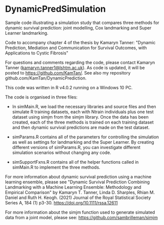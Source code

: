 # DynamicPredSimulation
Sample code illustrating a simulation study that compares three methods for dynamic survival prediction: joint modelling, Cox landmarking and Super Learner landmarking.

Code to accompany chapter 4 of the thesis by Kamaryn Tanner:
"Dynamic Prediction, Mediation and Communication for Survival Outcomes, with Applications to Cystic Fibrosis"
  
For questions and comments regarding the code, please contact Kamaryn Tanner (kamaryn.tanner1@lshtm.ac.uk). As code is updated, it will be posted to https://github.com/KamTan/. 
See also my repository github.com/KamTan/DynamicPrediction.

This code was written in R v4.0.2 running on a Windows 10 PC.

The code is organised in three files:

 * In simMain.R, we load the necessary libraries and source files and then simulate R training datasets, each with Ntrain individuals plus one test dataset using simjm from the simjm library.  Once the data has been created, each of the three methods is trained on each training dataset and then dynamic survival predictions are made on the test dataset.

 * simParams.R contains all of the parameters for controlling the simulation as well as settings for landmarking and the Super Learner.  By creating different versions of simParams.R, you can investigate different simulation scenarios without changing any code. 
 
 * simSupportFxns.R contains all of the helper functions called in simMain.R to implement the three methods.

For more information about dynamic survival prediction using a machine learning ensemble, please see 
"Dynamic Survival Prediction Combining Landmarking with a Machine Learning Ensemble: Methodology and Empirical Comparison" by Kamaryn T. Tanner, Linda D. Sharples, Rhian M. Daniel and Ruth H. Keogh. (2021) Journal of the Royal Statistical Society Series A, 184 (1) p3-30. https://doi.org/10.1111/rssa.12611


For more information about the simjm function used to generate simulated data from a joint model, please see:
https://github.com/sambrilleman/simjm


